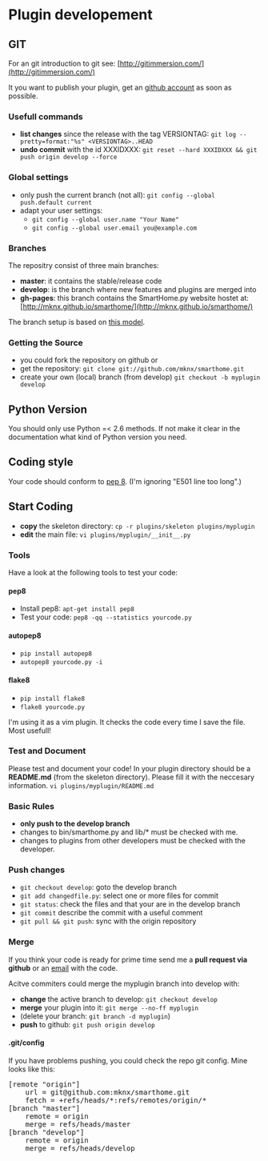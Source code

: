 
# Plugin developement

## GIT

For an git introduction to git see: [http://gitimmersion.com/](http://gitimmersion.com/)

It you want to publish your plugin, get an [github account](https://github.com/users) as soon as possible.

### Usefull commands
   * __list changes__ since the release with the tag VERSIONTAG: `git log --pretty=format:"%s" <VERSIONTAG>..HEAD`
   * __undo commit__ with the id XXXIDXXX: `git reset --hard XXXIDXXX && git push origin develop --force`

### Global settings
   * only push the current branch (not all): `git config --global push.default current`
   * adapt your user settings:
      * `git config --global user.name "Your Name"`
      * `git config --global user.email you@example.com`

### Branches
The repositry consist of three main branches:

  * __master__: it contains the stable/release code
  * __develop__: is the branch where new features and plugins are merged into
  * __gh-pages__: this branch contains the SmartHome.py website hostet at: [http://mknx.github.io/smarthome/](http://mknx.github.io/smarthome/)

The branch setup is based on [this model](http://nvie.com/posts/a-successful-git-branching-model/).

### Getting the Source
  * you could fork the repository on github or
  * get the repository: `git clone git://github.com/mknx/smarthome.git`
  * create your own (local) branch (from develop) `git checkout -b myplugin develop`

## Python Version
You should only use Python =< 2.6 methods. If not make it clear in the documentation what kind of Python version you need.

## Coding style
Your code should conform to [pep 8](http://www.python.org/dev/peps/pep-0008/). (I'm ignoring "E501 line too long".)

## Start Coding
   * __copy__ the skeleton directory: `cp -r plugins/skeleton plugins/myplugin`
   * __edit__ the main file: `vi plugins/myplugin/__init__.py`

### Tools
Have a look at the following tools to test your code:

#### pep8
   * Install pep8: `apt-get install pep8` 
   * Test your code: `pep8 -qq --statistics yourcode.py`

#### autopep8
   * `pip install autopep8`
   * `autopep8 yourcode.py -i`

#### flake8
   * `pip install flake8`
   * `flake8 yourcode.py`

I'm using it as a vim plugin. It checks the code every time I save the file. Most usefull!

### Test and Document
Please test and document your code!
In your plugin directory should be a __README.md__ (from the skeleton directory). Please fill it with the neccesary information. `vi plugins/myplugin/README.md`

### Basic Rules
   * __only push to the develop branch__
   * changes to bin/smarthome.py and lib/\* must be checked with me.
   * changes to plugins from other developers must be checked with the developer.

### Push changes
   * `git checkout develop`: goto the develop branch
   * `git add changedfile.py`: select one or more files for commit
   * `git status`: check the files and that your are in the develop branch
   * `git commit` describe the commit with a useful comment
   * `git pull && git push`: sync with the origin repository

### Merge
If you think your code is ready for prime time send me a __pull request via github__ or an [email](mailto:marcus@popp.mx) with the code.

Acitve commiters could merge the myplugin branch into develop with:

   * __change__ the active branch to develop: `git checkout develop`
   * __merge__ your plugin into it: `git merge --no-ff myplugin`
   * (delete your branch: `git branch -d myplugin`)
   * __push__ to github: `git push origin develop`

#### .git/config
If you have problems pushing, you could check the repo git config. Mine looks like this:
<pre>
[remote "origin"]
    url = git@github.com:mknx/smarthome.git
    fetch = +refs/heads/*:refs/remotes/origin/*
[branch "master"]
    remote = origin
    merge = refs/heads/master
[branch "develop"]
    remote = origin
    merge = refs/heads/develop
</pre>
